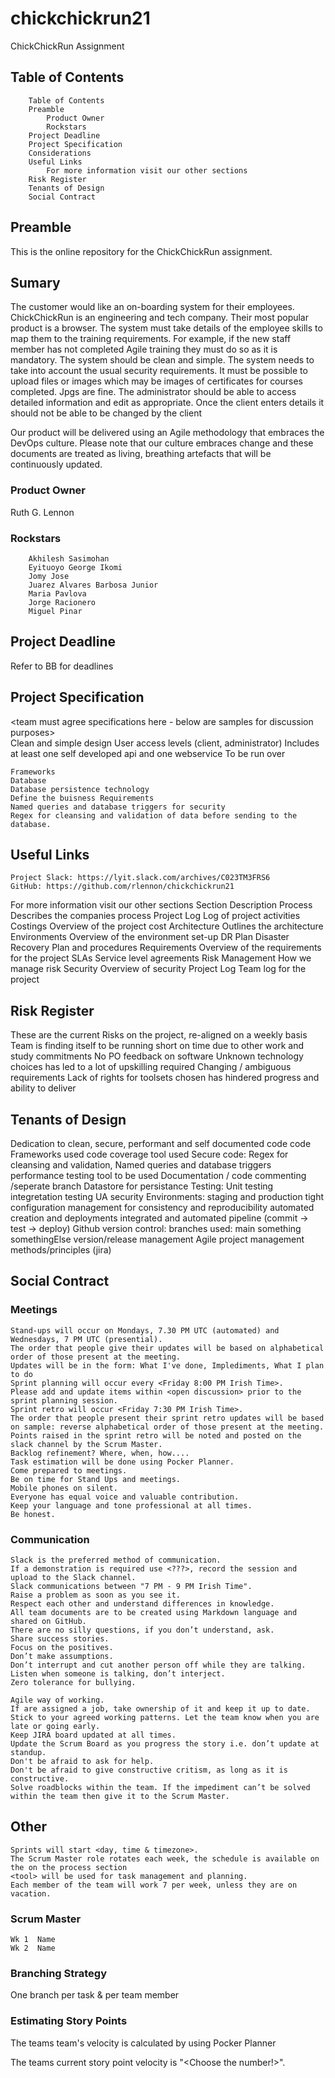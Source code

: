 # chickchickrun21
ChickChickRun Assignment

## Table of Contents

        Table of Contents
        Preamble
            Product Owner
            Rockstars
        Project Deadline
        Project Specification
        Considerations
        Useful Links
            For more information visit our other sections
        Risk Register
        Tenants of Design
        Social Contract

## Preamble

This is the online repository for the ChickChickRun assignment. 

## Sumary 

The customer would like an on-boarding system for their employees. ChickChickRun is an engineering
and tech company. Their most popular product is a browser. The system must take details of the
employee skills to map them to the training requirements. For example, if the new staff member has
not completed Agile training they must do so as it is mandatory. The system should be clean and
simple. The system needs to take into account the usual security requirements. It must be possible to
upload files or images which may be images of certificates for courses completed. Jpgs are fine. The
administrator should be able to access detailed information and edit as appropriate. Once the client
enters details it should not be able to be changed by the client

Our product will be delivered using an Agile methodology that embraces the DevOps culture. Please note that our culture embraces change and these documents are treated as living, breathing artefacts that will be continuously updated.

### Product Owner
Ruth G. Lennon

### Rockstars
        Akhilesh Sasimohan
        Eyituoyo George Ikomi
        Jomy Jose
        Juarez Alvares Barbosa Junior
        Maria Pavlova
        Jorge Racionero
        Miguel Pinar 

## Project Deadline

Refer to BB for deadlines
  
## Project Specification
<team must agree specifications here - below are samples for discussion purposes>    
    Clean and simple design
    User access levels (client, administrator)
    Includes at least one self developed api and one webservice
    To be run over <specify platform>

    Frameworks
    Database
    Database persistence technology
    Define the buisness Requirements
    Named queries and database triggers for security
    Regex for cleansing and validation of data before sending to the database.

## Useful Links

    Project Slack: https://lyit.slack.com/archives/C023TM3FRS6
    GitHub: https://github.com/rlennon/chickchickrun21
    

For more information visit our other sections
<pick from the sample sections below and add your own>
Section 	Description
Process 	Describes the companies process
Project Log 	Log of project activities
Costings 	Overview of the project cost
Architecture 	Outlines the architecture
Environments 	Overview of the environment set-up
DR Plan 	Disaster Recovery Plan and procedures
Requirements 	Overview of the requirements for the project
SLAs 	Service level agreements
Risk Management 	How we manage risk
Security 	Overview of security
Project Log 	Team log for the project

  
## Risk Register

These are the current Risks on the project, re-aligned on a weekly basis
<pick from the sample sections below and add your own>
    Team is finding itself to be running short on time due to other work and study commitments
    No PO feedback on software
    Unknown technology choices has led to a lot of upskilling required
    Changing / ambiguous requirements
    Lack of rights for toolsets chosen has hindered progress and ability to deliver

## Tenants of Design
<pick from the sample sections below and add your own>
    Dedication to clean, secure, performant and self documented code
        code Frameworks used
        code coverage tool used
        Secure code: Regex for cleansing and validation, Named queries and database triggers
        performance testing tool to be used
    Documentation / code commenting <decide the tool here>/seperate branch
    Datastore for persistance
    Testing:
        Unit testing
        integretation testing
        UA
        security
    Environments:
        staging and production
        tight configuration management for consistency and reproducibility
        automated creation and deployments
        integrated and automated pipeline (commit -> test -> deploy)
    Github version control:
        branches used:
                main
                something
                somethingElse
        version/release management
    Agile project management methods/principles (jira)

## Social Contract

### Meetings

    Stand-ups will occur on Mondays, 7.30 PM UTC (automated) and Wednesdays, 7 PM UTC (presential).
    The order that people give their updates will be based on alphabetical order of those present at the meeting.
    Updates will be in the form: What I've done, Implediments, What I plan to do
    Sprint planning will occur every <Friday 8:00 PM Irish Time>.
    Please add and update items within <open discussion> prior to the sprint planning session.
    Sprint retro will occur <Friday 7:30 PM Irish Time>.
    The order that people present their sprint retro updates will be based on sample: reverse alphabetical order of those present at the meeting.
    Points raised in the sprint retro will be noted and posted on the slack channel by the Scrum Master.
    Backlog refinement? Where, when, how....
    Task estimation will be done using Pocker Planner. 
    Come prepared to meetings.
    Be on time for Stand Ups and meetings.
    Mobile phones on silent.
    Everyone has equal voice and valuable contribution.
    Keep your language and tone professional at all times.
    Be honest.

### Communication

    Slack is the preferred method of communication.
    If a demonstration is required use <???>, record the session and upload to the Slack channel.
    Slack communications between "7 PM - 9 PM Irish Time".
    Raise a problem as soon as you see it.
    Respect each other and understand differences in knowledge.
    All team documents are to be created using Markdown language and shared on GitHub.
    There are no silly questions, if you don’t understand, ask.
    Share success stories.
    Focus on the positives.
    Don’t make assumptions.
    Don’t interrupt and cut another person off while they are talking.
    Listen when someone is talking, don’t interject.
    Zero tolerance for bullying.
    
    Agile way of working.
    If are assigned a job, take ownership of it and keep it up to date.
    Stick to your agreed working patterns. Let the team know when you are late or going early.
    Keep JIRA board updated at all times.
    Update the Scrum Board as you progress the story i.e. don’t update at standup.
    Don't be afraid to ask for help.
    Don't be afraid to give constructive critism, as long as it is constructive.
    Solve roadblocks within the team. If the impediment can’t be solved within the team then give it to the Scrum Master.

## Other

    Sprints will start <day, time & timezone>.
    The Scrum Master role rotates each week, the schedule is available on the on the process section
    <tool> will be used for task management and planning.
    Each member of the team will work 7 per week, unless they are on vacation.

### Scrum Master 
    Wk 1  Name
    Wk 2  Name
            
### Branching Strategy
One branch per task & per team member 
  
### Estimating Story Points

The teams team's velocity is calculated by using Pocker Planner

The teams current story point velocity is "<Choose the number!>".
